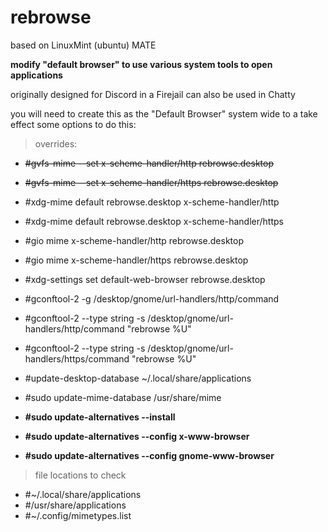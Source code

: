 # rebrowse
based on LinuxMint (ubuntu) MATE

**modify "default browser" to use various system tools to open applications**

originally designed for Discord in a Firejail
can also be used in Chatty

you will need to create this as the "Default Browser" system wide to a take effect
some options to do this:

> overrides:

* ~~#gvfs-mime --set x-scheme-handler/http rebrowse.desktop~~
* ~~#gvfs-mime --set x-scheme-handler/https rebrowse.desktop~~

* #xdg-mime default rebrowse.desktop x-scheme-handler/http
* #xdg-mime default rebrowse.desktop x-scheme-handler/https

* #gio mime x-scheme-handler/http rebrowse.desktop
* #gio mime x-scheme-handler/https rebrowse.desktop

* #xdg-settings set default-web-browser rebrowse.desktop

* #gconftool-2 -g /desktop/gnome/url-handlers/http/command
* #gconftool-2 --type string -s /desktop/gnome/url-handlers/http/command "rebrowse %U"
* #gconftool-2 --type string -s /desktop/gnome/url-handlers/https/command "rebrowse %U"

* #update-desktop-database ~/.local/share/applications
* #sudo update-mime-database /usr/share/mime

* __#sudo update-alternatives --install <link> <name> <path> <priority>__
* __#sudo update-alternatives --config x-www-browser__
* __#sudo update-alternatives --config gnome-www-browser__

> file locations to check
* #~/.local/share/applications
* #/usr/share/applications
* #~/.config/mimetypes.list
